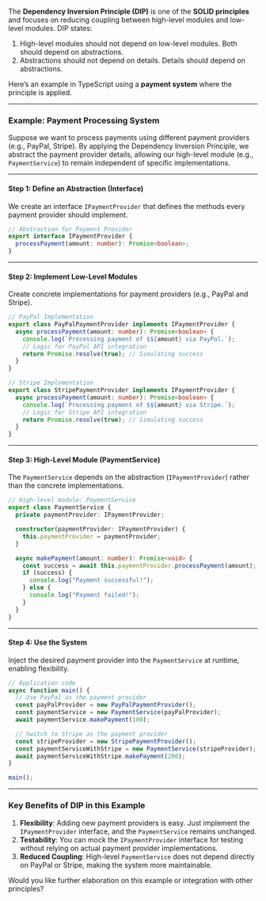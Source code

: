 The **Dependency Inversion Principle (DIP)** is one of the **SOLID principles** and focuses on reducing coupling between high-level modules and low-level modules. DIP states:

1. High-level modules should not depend on low-level modules. Both should depend on abstractions.
2. Abstractions should not depend on details. Details should depend on abstractions.

Here’s an example in TypeScript using a **payment system** where the principle is applied. 

---

### Example: Payment Processing System
Suppose we want to process payments using different payment providers (e.g., PayPal, Stripe). By applying the Dependency Inversion Principle, we abstract the payment provider details, allowing our high-level module (e.g., `PaymentService`) to remain independent of specific implementations.

---

#### Step 1: Define an Abstraction (Interface)
We create an interface `IPaymentProvider` that defines the methods every payment provider should implement.

```typescript
// Abstraction for Payment Provider
export interface IPaymentProvider {
  processPayment(amount: number): Promise<boolean>;
}
```

---

#### Step 2: Implement Low-Level Modules
Create concrete implementations for payment providers (e.g., PayPal and Stripe).

```typescript
// PayPal Implementation
export class PayPalPaymentProvider implements IPaymentProvider {
  async processPayment(amount: number): Promise<boolean> {
    console.log(`Processing payment of $${amount} via PayPal.`);
    // Logic for PayPal API integration
    return Promise.resolve(true); // Simulating success
  }
}

// Stripe Implementation
export class StripePaymentProvider implements IPaymentProvider {
  async processPayment(amount: number): Promise<boolean> {
    console.log(`Processing payment of $${amount} via Stripe.`);
    // Logic for Stripe API integration
    return Promise.resolve(true); // Simulating success
  }
}
```

---

#### Step 3: High-Level Module (PaymentService)
The `PaymentService` depends on the abstraction (`IPaymentProvider`) rather than the concrete implementations.

```typescript
// High-level module: PaymentService
export class PaymentService {
  private paymentProvider: IPaymentProvider;

  constructor(paymentProvider: IPaymentProvider) {
    this.paymentProvider = paymentProvider;
  }

  async makePayment(amount: number): Promise<void> {
    const success = await this.paymentProvider.processPayment(amount);
    if (success) {
      console.log("Payment successful!");
    } else {
      console.log("Payment failed!");
    }
  }
}
```

---

#### Step 4: Use the System
Inject the desired payment provider into the `PaymentService` at runtime, enabling flexibility.

```typescript
// Application code
async function main() {
  // Use PayPal as the payment provider
  const payPalProvider = new PayPalPaymentProvider();
  const paymentService = new PaymentService(payPalProvider);
  await paymentService.makePayment(100);

  // Switch to Stripe as the payment provider
  const stripeProvider = new StripePaymentProvider();
  const paymentServiceWithStripe = new PaymentService(stripeProvider);
  await paymentServiceWithStripe.makePayment(200);
}

main();
```

---

### Key Benefits of DIP in this Example
1. **Flexibility**: Adding new payment providers is easy. Just implement the `IPaymentProvider` interface, and the `PaymentService` remains unchanged.
2. **Testability**: You can mock the `IPaymentProvider` interface for testing without relying on actual payment provider implementations.
3. **Reduced Coupling**: High-level `PaymentService` does not depend directly on PayPal or Stripe, making the system more maintainable.

Would you like further elaboration on this example or integration with other principles?